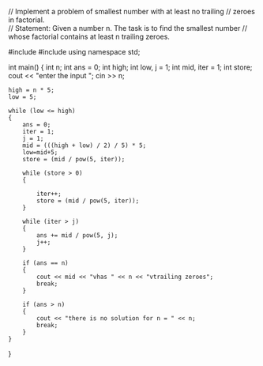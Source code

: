 // Implement a problem of smallest number with at least no trailing 
// zeroes in factorial.   
// Statement: Given a number n. The task is to find the smallest number 
// whose factorial contains at least n trailing zeroes. 


#include <iostream>
#include <cmath>
using namespace std;

int main()
{
    int n;
    int ans = 0;
    int high;
    int low, j = 1;
    int mid, iter = 1;
    int store;
    cout << "enter the input ";
    cin >> n;

    high = n * 5;
    low = 5;

    while (low <= high)
    {
        ans = 0;
        iter = 1;
        j = 1;
        mid = (((high + low) / 2) / 5) * 5;
        low=mid+5;
        store = (mid / pow(5, iter));

        while (store > 0)
        {
       
            iter++;
            store = (mid / pow(5, iter));
        }
      
        while (iter > j)
        {
            ans += mid / pow(5, j);
            j++;
        }

        if (ans == n)
        {
            cout << mid << "vhas " << n << "vtrailing zeroes";
            break;
        }

        if (ans > n)
        {
            cout << "there is no solution for n = " << n;
            break;
        }
    }
}


